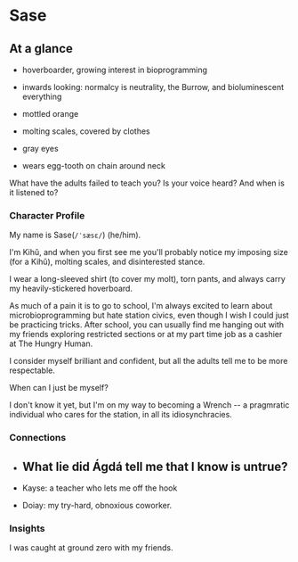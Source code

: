 # Sase

## At a glance
- hoverboarder, growing interest in bioprogramming
- inwards looking: normalcy is neutrality, the Burrow, and bioluminescent everything

- mottled orange
- molting scales, covered by clothes
- gray eyes
- wears egg-tooth on chain around neck

What have the adults failed to teach you?
Is your voice heard? And when is it listened to?


### Character Profile
My name is Sase(`/ˈsæsɛ/`) (he/him).

I'm Kihǔ, and when you first see me you'll probably notice my imposing size (for a Kihǔ), molting scales, and disinterested stance.

I wear a long-sleeved shirt (to cover my molt), torn pants, and always carry my heavily-stickered hoverboard.

As much of a pain it is to go to school, I'm always excited to learn about microbioprogramming but hate station civics, even though I wish I could just be practicing tricks. After school, you can usually find me hanging out with my friends exploring restricted sections or at my part time job as a cashier at The Hungry Human.

I consider myself brilliant and confident, but all the adults tell me to be more respectable.

When can I just be myself?

I don't know it yet, but I'm on my way to becoming a Wrench -- a pragmratic individual who cares for the station, in all its idiosynchracies.

### Connections
* What lie did Ágdá tell me that I know is untrue?
	- 
* Kayse: a teacher who lets me off the hook
	
* Doiay: my try-hard, obnoxious coworker.

### Insights
I was caught at ground zero with my friends.


